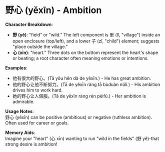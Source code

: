 # **野心 (yěxīn) - Ambition**

**Character Breakdown**:  
- **野 (yě)**: "field" or "wild." The left component is 里 (lǐ, "village") inside an open enclosure (top/left), and a lower 子 (zǐ, "child") element; suggests "place outside the village."  
- **心 (xīn)**: "heart." Three dots on the bottom represent the heart's shape or beating; a root character often meaning emotions or intentions.

**Examples**:  
- 他有很大的野心。(Tā yǒu hěn dà de yěxīn.) - He has great ambition.  
- 他的野心让他不断努力。(Tā de yěxīn ràng tā bùduàn nǔlì.) - His ambition drives him to work hard.  
- 她的野心让人佩服。(Tā de yěxīn ràng rén pèifú.) - Her ambition is admirable.

**Usage Notes**:  
野心 (yěxīn) can be positive (ambitious) or negative (ruthless ambition). Often used for career or goals.

**Memory Aids**:  
Imagine your "heart" (心 xīn) wanting to run "wild in the fields" (野 yě)-that strong desire is ambition!